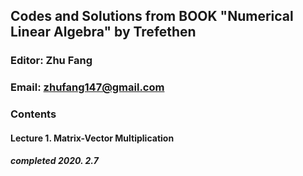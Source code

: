 ## Codes and Solutions from BOOK "Numerical Linear Algebra" by Trefethen
### Editor: Zhu Fang
### Email: zhufang147@gmail.com
### Contents

#### Lecture 1. Matrix-Vector Multiplication
##### completed 2020. 2.7


